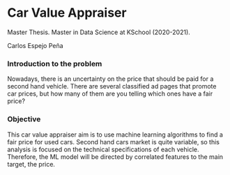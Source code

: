 # Car Value Appraiser
Master Thesis. Master in Data Science at KSchool (2020-2021).

Carlos Espejo Peña

### Introduction to the problem
Nowadays, there is an uncertainty on the price that should be paid for a second hand vehicle. There are several classified ad pages that promote car prices, but how many of them are you telling which ones have a fair price?

### Objective
This car value appraiser aim is to use machine learning algorithms to find a fair price for used cars. Second hand cars market is quite variable, so this analysis is focused on the technical specifications of each vehicle. Therefore, the ML model will be directed by correlated features to the main target, the price.
